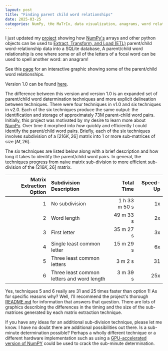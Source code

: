 ```yaml
---
layout: post
title: "Finding parent child word relationships"
date: 2025-03-25
categories: NumPy, tHe MaTrIx, data visualization, anagrams, word relationships
---
```


I just updated my [project](https://github.com/mike-babb/finding_anagrams) showing how [NumPy's](https://numpy.org/) arrays and other python objects can be used to [Extract, Transform, and Load (ETL)](https://en.wikipedia.org/wiki/Extract,_transform,_load) parent/child word-relationship data into a SQLite database, A parent/child word relationship is one where some or all of the letters of a focal word can be used to spell another word: an anagram! 

See this [page](/media/finding_anagrams/word_grid.html) for an interactive graphic showing some of the parent/child word relationships.

Version 1.0 can be found [here](https://mike-babb.github.io/blog/2022/02/24/finding-anagrams).

The difference between this version and version 1.0 is an expanded set of parent/child word determination techniques and more explicit delineation between techniques. There were four techniques in v1.0 and six techniques in v2.0. Each of the six techniques produce the same output: the identification and storage of approximately 73M parent-child word pairs. Initially, this project was motivated by my desire to learn more about [NumPy](https://numpy.org/). Over time it morphed into *how* quickly and efficiently I could identify the parent/child word pairs. Briefly, each of the six techniques involves subdivision of a $[216K, 26]$ matrix into $1$ or more sub-matrices of size $[M, 26]$.

The six techniques are listed below along with a brief description and how long it takes to identify the parent/child word pairs. In general, the techniques progress from naive matrix sub-division to more efficient sub-division of the $[216K, 26]$ matrix.

| Matrix Extraction Option | Subdivision Description | Total Time | Speed-Up | 
| -----:|:-----|-----:|-----:|
| 1 | No subdivision  | 1 h 33 m 50 s | 1x |
| 2 | Word length | 49 m 33 s | 2x |
| 3 | First letter| 35 m 27 s | 3x |
| 4 | Single least common letter | 15 m 29 s | 6x |
| 5 | Three least common letters | 3 m 2 s | 31 |
| 6 | Three least common letters and word length |3 m 39 s | 25x |

Yes, techniques 5 and 6 really are 31 and 25 times faster than option 1! As for specific reasons why? Well, I'll recommend the project's thorough [README.md](https://github.com/mike-babb/finding_anagrams/blob/main/README.md) for information that answers that question. There are lots of graphics describing the differences in the timing and the size of the sub-matrices generated by each matrix extraction technique.

If you have any ideas for an additional sub-division technique, please let me know. I have no doubt there are additional possibilities out there. Is a sub-minute determination possible? Perhaps a wholly different technique or a different hardware implementation such as using a [GPU-accelerated version of NumPY](https://cupy.dev/) could be used to crack the sub-minute determination.









